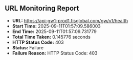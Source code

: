 ## URL Monitoring Report

- **URL:** https://api-gw1-prod1.fisglobal.com/gw/v1/health
- **Start Time:** 2025-09-11T01:57:09.586003
- **End Time:** 2025-09-11T01:57:09.731779
- **Total Time Taken:** 0.145776 seconds
- **HTTP Status Code:** 403
- **Status:** Failure
- **Failure Reason:** HTTP Status Code: 403
